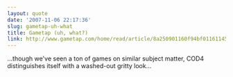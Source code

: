 ```yaml
---
layout: quote
date: '2007-11-06 22:17:36'
slug: gametap-uh-what
title: Gametap (uh, what?)
link: http://www.gametap.com/home/read/article/8a250901160f94bf011611450f3d042e
---
```


...though we've seen a ton of games on similar subject matter, COD4 distinguishes itself with a washed-out gritty look...